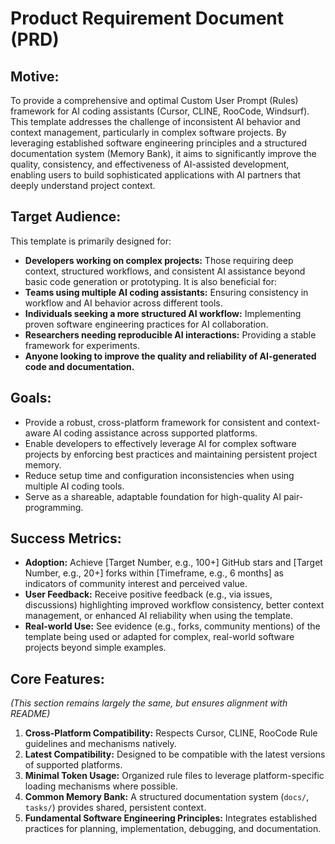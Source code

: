 # Product Requirement Document (PRD)

## Motive:
To provide a comprehensive and optimal Custom User Prompt (Rules) framework for AI coding assistants (Cursor, CLINE, RooCode, Windsurf). This template addresses the challenge of inconsistent AI behavior and context management, particularly in complex software projects. By leveraging established software engineering principles and a structured documentation system (Memory Bank), it aims to significantly improve the quality, consistency, and effectiveness of AI-assisted development, enabling users to build sophisticated applications with AI partners that deeply understand project context.

## Target Audience:
This template is primarily designed for:
*   **Developers working on complex projects:** Those requiring deep context, structured workflows, and consistent AI assistance beyond basic code generation or prototyping.
It is also beneficial for:
*   **Teams using multiple AI coding assistants:** Ensuring consistency in workflow and AI behavior across different tools.
*   **Individuals seeking a more structured AI workflow:** Implementing proven software engineering practices for AI collaboration.
*   **Researchers needing reproducible AI interactions:** Providing a stable framework for experiments.
*   **Anyone looking to improve the quality and reliability of AI-generated code and documentation.**

## Goals:
*   Provide a robust, cross-platform framework for consistent and context-aware AI coding assistance across supported platforms.
*   Enable developers to effectively leverage AI for complex software projects by enforcing best practices and maintaining persistent project memory.
*   Reduce setup time and configuration inconsistencies when using multiple AI coding tools.
*   Serve as a shareable, adaptable foundation for high-quality AI pair-programming.

## Success Metrics:
*   **Adoption:** Achieve [Target Number, e.g., 100+] GitHub stars and [Target Number, e.g., 20+] forks within [Timeframe, e.g., 6 months] as indicators of community interest and perceived value.
*   **User Feedback:** Receive positive feedback (e.g., via issues, discussions) highlighting improved workflow consistency, better context management, or enhanced AI reliability when using the template.
*   **Real-world Use:** See evidence (e.g., forks, community mentions) of the template being used or adapted for complex, real-world software projects beyond simple examples.

## Core Features:
*(This section remains largely the same, but ensures alignment with README)*
1.  **Cross-Platform Compatibility:** Respects Cursor, CLINE, RooCode Rule guidelines and mechanisms natively.
2.  **Latest Compatibility:** Designed to be compatible with the latest versions of supported platforms.
3.  **Minimal Token Usage:** Organized rule files to leverage platform-specific loading mechanisms where possible.
4.  **Common Memory Bank:** A structured documentation system (`docs/`, `tasks/`) provides shared, persistent context.
5.  **Fundamental Software Engineering Principles:** Integrates established practices for planning, implementation, debugging, and documentation.
